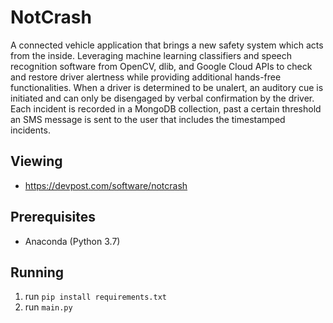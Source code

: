 # NotCrash

A connected vehicle application that brings a new safety system which acts from the inside. Leveraging machine learning classifiers and speech recognition software from OpenCV, dlib, and Google Cloud APIs to check and restore driver alertness while providing additional hands-free functionalities. When a driver is determined to be unalert, an auditory cue is initiated and can only be disengaged by verbal confirmation by the driver. Each incident is recorded in a MongoDB collection, past a certain threshold an SMS message is sent to the user that includes the timestamped incidents.


## Viewing
- https://devpost.com/software/notcrash


## Prerequisites 

- Anaconda (Python 3.7)


## Running 

1. run ```pip install requirements.txt``` 
2. run ```main.py```

